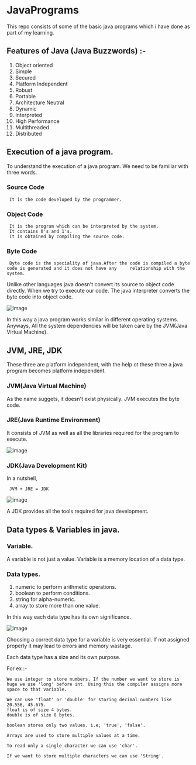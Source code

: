 # JavaPrograms
This repo consists of some of the basic java programs which i have done as part of my learning. 

## Features of Java (Java Buzzwords) :- 
 1) Object oriented 
 2) Simple 
 3) Secured 
 4) Platform Independent 
 5) Robust 
 6) Portable 
 7) Architecture Neutral 
 8) Dynamic 
 9) Interpreted 
 10) High Performance 
 11) Multithreaded 
 12) Distributed 

## Execution of a java program.
 To understand the execution of a java program. We need to be familiar with three words.
 
 ### Source Code 
     It is the code developed by the programmer.
  
 ### Object Code 
     It is the program which can be interpreted by the system.
     It contains 0's and 1's.
     It is obtained by compiling the source code.

 ### Byte Code 
     Byte code is the speciality of java.After the code is compiled a byte code is generated and it does not have any     relationship with the system.

Unlike other languages java doesn't convert its source to object code directly.
When we try to execute our code. The java interpreter converts the byte code into object code.


![image](https://user-images.githubusercontent.com/99969931/182023976-a7625bf1-d952-4408-bf3a-3341da768d8b.png)


In this way a java program works similar in different operating systems.
Anyways, All the system dependencies will be taken care by the JVM(Java Virtual Machine).

## JVM, JRE, JDK

These three are platform independent, with the help ot these three a java program becomes platform independent.

### JVM(Java Virtual Machine)

As the name suggets, it doesn't exist physically.
JVM executes the byte code.

### JRE(Java Runtime Environment)

It consists of JVM as well as all the libraries required for the program to execute.

![image](https://user-images.githubusercontent.com/99969931/182081772-760a9d3f-ee1b-4d42-99de-4d965a1e43a6.png)


### JDK(Java Development Kit)

In a nutshell,

     JVM + JRE = JDK
     
  ![image](https://user-images.githubusercontent.com/99969931/182082358-af467ceb-01a5-4fe7-9c84-70ef20080d90.png)

A JDK provides all the tools required for java development.

## Data types & Variables in java.

### Variable.

A variable is not just a value.
Variable is a memory location of a data type.

### Data types.

1) numeric to perform arithmetic operations.
2) boolean to perform conditions.
3) string for alpha-numeric.
4) array to store more than one value.

In this way each data type has its own significance.

![image](https://user-images.githubusercontent.com/99969931/182083801-03678968-b5c0-45bd-b51a-6f87c5f37750.png)

Choosing a correct data type for a variable is very essential. If not assigned properly it may lead to errors and memory wastage.

Each data type has a size and its own purpose.

For ex :- 
    
    We use integer to store numbers, If the number we want to store is huge we use 'long' before int. Using this the compiler assigns more space to that variable.
    
    We can use 'float' or 'double' for storing decimal numbers like 20.556, 45.675.
    float is of size 4 bytes.
    double is of size 8 bytes.
    
    boolean stores only two values. i.e; 'true', 'false'.
    
    Arrays are used to store multiple values at a time.
    
    To read only a single character we can use 'char'.
    
    If we want to store multiple characters we can use 'String'.
    
